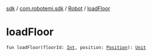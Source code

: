 [sdk](../../index.md) / [com.robotemi.sdk](../index.md) / [Robot](index.md) / [loadFloor](./load-floor.md)

# loadFloor

`fun loadFloor(floorId: `[`Int`](https://kotlinlang.org/api/latest/jvm/stdlib/kotlin/-int/index.html)`, position: `[`Position`](../../com.robotemi.sdk.navigation.model/-position/index.md)`): `[`Unit`](https://kotlinlang.org/api/latest/jvm/stdlib/kotlin/-unit/index.html)
